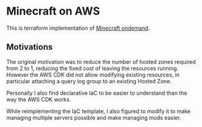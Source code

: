 # Minecraft on AWS

This is terraform implementation of [Minecraft ondemand](https://github.com/doctorray117/minecraft-ondemand).

## Motivations

The original motivation was to reduce the number of hosted zones required from 2 to 1, reducing the fixed cost of leaving the resources running. However the AWS CDK did not allow modifying existing resources, in particular attaching a query log group to an existing Hosted Zone.

Personally I also find declarative IaC to be easier to understand than the way the AWS CDK works.

While reimplementing the IaC template, I also figured to modify it to make managing multiple servers possible and make managing mods easier.